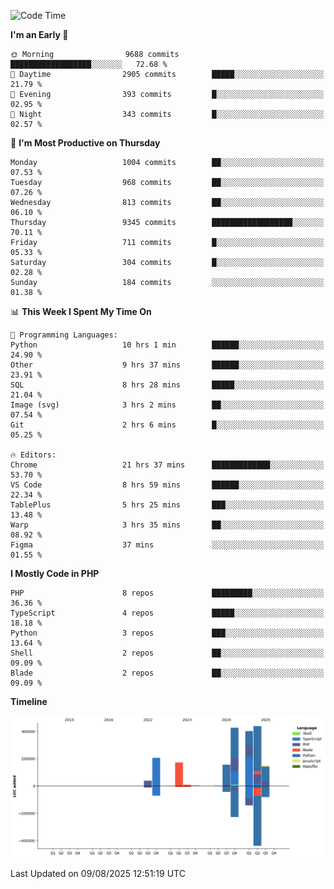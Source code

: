 <!--START_SECTION:waka-->
![Code Time](http://img.shields.io/badge/Code%20Time-3%2C973%20hrs%2024%20mins-blue)

**I'm an Early 🐤** 

```text
🌞 Morning                9688 commits        ██████████████████░░░░░░░   72.68 % 
🌆 Daytime                2905 commits        █████░░░░░░░░░░░░░░░░░░░░   21.79 % 
🌃 Evening                393 commits         █░░░░░░░░░░░░░░░░░░░░░░░░   02.95 % 
🌙 Night                  343 commits         █░░░░░░░░░░░░░░░░░░░░░░░░   02.57 % 
```
📅 **I'm Most Productive on Thursday** 

```text
Monday                   1004 commits        ██░░░░░░░░░░░░░░░░░░░░░░░   07.53 % 
Tuesday                  968 commits         ██░░░░░░░░░░░░░░░░░░░░░░░   07.26 % 
Wednesday                813 commits         ██░░░░░░░░░░░░░░░░░░░░░░░   06.10 % 
Thursday                 9345 commits        ██████████████████░░░░░░░   70.11 % 
Friday                   711 commits         █░░░░░░░░░░░░░░░░░░░░░░░░   05.33 % 
Saturday                 304 commits         █░░░░░░░░░░░░░░░░░░░░░░░░   02.28 % 
Sunday                   184 commits         ░░░░░░░░░░░░░░░░░░░░░░░░░   01.38 % 
```


📊 **This Week I Spent My Time On** 

```text
💬 Programming Languages: 
Python                   10 hrs 1 min        ██████░░░░░░░░░░░░░░░░░░░   24.90 % 
Other                    9 hrs 37 mins       ██████░░░░░░░░░░░░░░░░░░░   23.91 % 
SQL                      8 hrs 28 mins       █████░░░░░░░░░░░░░░░░░░░░   21.04 % 
Image (svg)              3 hrs 2 mins        ██░░░░░░░░░░░░░░░░░░░░░░░   07.54 % 
Git                      2 hrs 6 mins        █░░░░░░░░░░░░░░░░░░░░░░░░   05.25 % 

🔥 Editors: 
Chrome                   21 hrs 37 mins      █████████████░░░░░░░░░░░░   53.70 % 
VS Code                  8 hrs 59 mins       ██████░░░░░░░░░░░░░░░░░░░   22.34 % 
TablePlus                5 hrs 25 mins       ███░░░░░░░░░░░░░░░░░░░░░░   13.48 % 
Warp                     3 hrs 35 mins       ██░░░░░░░░░░░░░░░░░░░░░░░   08.92 % 
Figma                    37 mins             ░░░░░░░░░░░░░░░░░░░░░░░░░   01.55 % 
```

**I Mostly Code in PHP** 

```text
PHP                      8 repos             █████████░░░░░░░░░░░░░░░░   36.36 % 
TypeScript               4 repos             █████░░░░░░░░░░░░░░░░░░░░   18.18 % 
Python                   3 repos             ███░░░░░░░░░░░░░░░░░░░░░░   13.64 % 
Shell                    2 repos             ██░░░░░░░░░░░░░░░░░░░░░░░   09.09 % 
Blade                    2 repos             ██░░░░░░░░░░░░░░░░░░░░░░░   09.09 % 
```



**Timeline**

![Lines of Code chart](https://raw.githubusercontent.com/abrahamgreyson/abrahamgreyson/main/assets/bar_graph.png)


 Last Updated on 09/08/2025 12:51:19 UTC
<!--END_SECTION:waka-->
